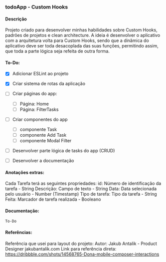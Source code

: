 ### todoApp - Custom Hooks

#### Descrição
Projeto criado para desenvolver minhas habilidades sobre Custom Hooks, padrões de projetos e clean architecture. A ideia é desenvolver o aplicativo com a arquitetura volta para Custom Hooks, sendo que a dinâmica do aplicativo deve ser toda desacoplada das suas funções, permitindo assim, que toda a parte lógica seja refeita de outra forma. 


#### To-Do:
- [x] Adicionar ESLint ao projeto
- [x] Criar sistema de rotas da aplicação
- [ ] Criar páginas do app:
    - [ ] Página: Home
    - [ ] Página: FilterTasks
- [ ] Criar componentes do app
    - [ ] componente Task
    - [ ] componente Add Task
    - [ ] componente Modal Filter
- [ ] Desenvolver parte lógica de tasks do app (CRUD)
- [ ] Desenvolver a documentação


#### Anotações extras:
Cada Tarefa terá as seguintes propriedades:
id: Número de identificação da tarefa - String
Descrição: Campo de texto - String
Data: Data selecionada pelo usuário - Number (Timestamp)
Tipo de tarefa: Tipo da tarefa - String
Feita: Marcador de tarefa realizada - Booleano


#### Documentação:
``To-Do``


#### Referências:
Referência que usei para layout do projeto:
Autor: Jakub Antalik - Product Designer jakubantalik.com
Link para referência direta: https://dribbble.com/shots/14568765-Dona-mobile-composer-interactions 
